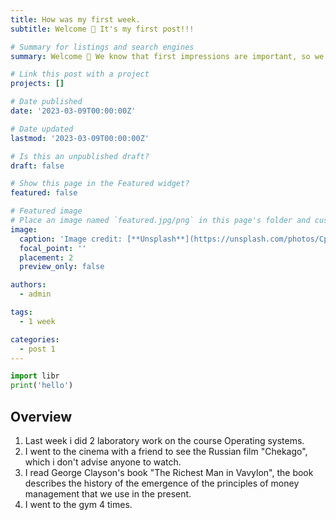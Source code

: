 ```yaml
---
title: How was my first week.
subtitle: Welcome 👋 It's my first post!!!

# Summary for listings and search engines
summary: Welcome 👋 We know that first impressions are important, so we've populated your new site with some initial content to help you get familiar with everything in no time.

# Link this post with a project
projects: []

# Date published
date: '2023-03-09T00:00:00Z'

# Date updated
lastmod: '2023-03-09T00:00:00Z'

# Is this an unpublished draft?
draft: false

# Show this page in the Featured widget?
featured: false

# Featured image
# Place an image named `featured.jpg/png` in this page's folder and customize its options here.
image:
  caption: 'Image credit: [**Unsplash**](https://unsplash.com/photos/CpkOjOcXdUY)'
  focal_point: ''
  placement: 2
  preview_only: false

authors:
  - admin

tags:
  - 1 week

categories:
  - post 1
---
```


```python
import libr
print('hello')
```

## Overview

1. Last week i did 2 laboratory work on the course Operating systems.
2. I went to the cinema with a friend to see the Russian film "Chekago", which i don't advise anyone to watch.
3. I read George Clayson's book "The Richest Man in Vavylon", the book describes the history of the emergence of the principles of money management that we use in the present.
4. I went to the gym 4 times.


